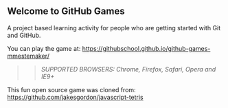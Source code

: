 ## Welcome to GitHub Games

A project based learning activity for people who are getting started with Git and GitHub.

You can play the game at: https://githubschool.github.io/github-games-mmestemaker/

>> _*SUPPORTED BROWSERS*: Chrome, Firefox, Safari, Opera and IE9+_

This fun open source game was cloned from: https://github.com/jakesgordon/javascript-tetris
